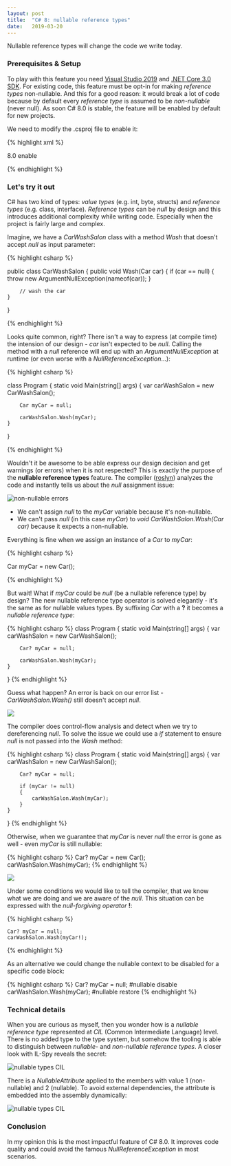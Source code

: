 ```yaml
---
layout: post
title:  "C# 8: nullable reference types"
date:   2019-03-20
---
```


<p class="intro">
    <span class="dropcap">N</span>ullable reference types will change the code we write today.
</p>

### Prerequisites & Setup

To play with this feature you need [Visual Studio 2019](https://visualstudio.microsoft.com/vs/preview/) and [.NET Core 3.0 SDK](https://dotnet.microsoft.com/download/dotnet-core/3.0).
For existing code, this feature must be opt-in for making _reference types_ non-nullable.
And this for a good reason: it would break a lot of code because by default every _reference type_ is assumed to be _non-nullable_ (never null).
As soon C# 8.0 is stable, the feature will be enabled by default for new projects.

We need to modify the .csproj file to enable it:

{% highlight xml %}

<LangVersion>8.0</LangVersion>
<NullableContextOptions>enable</NullableContextOptions>

{% endhighlight %}

### Let's try it out

C# has two kind of types: _value types_ (e.g. int, byte, structs) and _reference types_ (e.g. class, interface).
_Reference types_ can be _null_ by design and this introduces additional complexity while writing code.
Especially when the project is fairly large and complex.

Imagine, we have a _CarWashSalon_ class with a method _Wash_ that doesn't accept _null_ as input parameter:

{% highlight csharp %}

public class CarWashSalon
{
	public void Wash(Car car)
	{
		if (car == null)
		{
			throw new ArgumentNullException(nameof(car));
		}

		// wash the car
	}
}

{% endhighlight %}

Looks quite common, right?
There isn't a way to express (at compile time) the intension of our design - _car_ isn't expected to be _null_.
Calling the method with a _null_ reference will end up with an _ArgumentNullException_ at runtime (or even worse with a _NullReferenceException_...):

{% highlight csharp %}

class Program
{
	static void Main(string[] args)
	{
		var carWashSalon = new CarWashSalon();

		Car myCar = null;

		carWashSalon.Wash(myCar);
	}
}

{% endhighlight %}

Wouldn't it be awesome to be able express our design decision and get warnings (or errors) when it is not respected?
This is exactly the purpose of the **nullable reference types** feature.
The compiler ([roslyn](https://github.com/dotnet/roslyn)) analyzes the code and instantly tells us about the _null_ assignment issue:

![non-nullable errors](/assets/img/csharp8-nullable-ref-types/NonNullableErrors.png)

* We can't assign _null_ to the _myCar_ variable because it's non-nullable.
* We can't pass _null_ (in this case _myCar_) to _void CarWashSalon.Wash(Car car)_ because it expects a non-nullable.

Everything is fine when we assign an instance of a _Car_ to _myCar_:

{% highlight csharp %}

Car myCar = new Car();

{% endhighlight %}

But wait! What if _myCar_ could be _null_ (be a nullable reference type) by design?
The new nullable reference type operator is solved elegantly - it's the same as for nullable values types.
By suffixing _Car_ with a **?** it becomes a _nullable reference type_:

{% highlight csharp %}
class Program
{
	static void Main(string[] args)
	{
		var carWashSalon = new CarWashSalon();

		Car? myCar = null;
		
		carWashSalon.Wash(myCar);
	}
}
{% endhighlight %}

Guess what happen? An error is back on our error list - _CarWashSalon.Wash()_ still doesn't accept _null_.

![](/assets/img/csharp8-nullable-ref-types/NonNullableError2.png)

The compiler does control-flow analysis and detect when we try to dereferencing _null_.
To solve the issue we could use a _if_ statement to ensure _null_ is not passed into the _Wash_ method:

{% highlight csharp %}
class Program
{
	static void Main(string[] args)
	{
		var carWashSalon = new CarWashSalon();

		Car? myCar = null;

		if (myCar != null)
		{
			carWashSalon.Wash(myCar);
		}
	}
}
{% endhighlight %}

Otherwise, when we guarantee that _myCar_ is never _null_ the error is gone as well - even _myCar_ is still nullable:

{% highlight csharp %}
	Car? myCar = new Car();
	carWashSalon.Wash(myCar);
{% endhighlight %}

![](/assets/img/csharp8-nullable-ref-types/NoError.png)

Under some conditions we would like to tell the compiler, that we know what we are doing and we are aware of the _null_.
This situation can be expressed with the _null-forgiving operator_ **!**:

{% highlight csharp %}

	Car? myCar = null;
	carWashSalon.Wash(myCar!);

{% endhighlight %}

As an alternative we could change the nullable context to be disabled for a specific code block:

{% highlight csharp %}
Car? myCar = null;
#nullable disable
    carWashSalon.Wash(myCar);
#nullable restore
{% endhighlight %}

### Technical details

When you are curious as myself, then you wonder how is a _nullable reference type_ represented at _CIL_ (Common Intermediate Language) level.
There is no added type to the type system, but somehow the tooling is able to distinguish between _nullable_- and _non-nullable reference types_.
A closer look with IL-Spy reveals the secret:

![nullable types CIL](/assets/img/csharp8-nullable-ref-types/NullableTypesCIL.png)

There is a _NullableAttribute_ applied to the members with value 1 (non-nullable) and 2 (nullable).
To avoid external dependencies, the attribute is embedded into the assembly dynamically:

![nullable types CIL](/assets/img/csharp8-nullable-ref-types/EmbeddedAttrs.png)

### Conclusion

In my opinion this is the most impactful feature of C# 8.0.
It improves code quality and could avoid the famous _NullReferenceException_ in most scenarios.